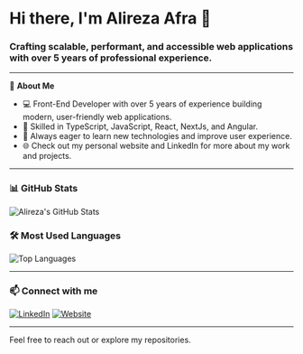 # Hi there, I'm Alireza Afra 👋

### Crafting scalable, performant, and accessible web applications with over 5 years of professional experience.

---

🔭 **About Me**

- 💻 Front-End Developer with over 5 years of experience building modern, user-friendly web applications.
- 🎯 Skilled in TypeScript, JavaScript, React, NextJs, and Angular.
- 🚀 Always eager to learn new technologies and improve user experience.
- 🌐 Check out my personal website and LinkedIn for more about my work and projects.

---

### 📊 GitHub Stats

![Alireza's GitHub Stats](https://github-readme-stats.vercel.app/api?username=alireza95afrasiabi&show_icons=true&count_private=true&theme=vue)

### 🛠️ Most Used Languages

![Top Languages](https://github-readme-stats.vercel.app/api/top-langs/?username=alireza95afrasiabi&layout=compact&theme=vue)

---

### 📫 Connect with me

[![LinkedIn](https://img.shields.io/badge/LinkedIn-blue?logo=linkedin&logoColor=white&style=for-the-badge)]([https://linkedin.com/in/yourlinkedinusername](https://www.linkedin.com/in/alireza-afrasiabi-04509b230/))  
[![Website](https://img.shields.io/badge/Website-green?logo=google-chrome&logoColor=white&style=for-the-badge)](https://aliafra.com)

---

Feel free to reach out or explore my repositories.

